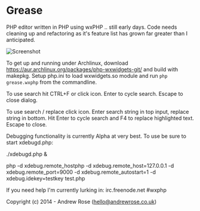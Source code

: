 Grease
======

PHP editor written in PHP using wxPHP .. still early days.  Code needs cleaning up and refactoring as it's feature list has grown far greater than I anticipated.

![Screenshot](http://wxphp.org/images/static/application-grease-grease-3-200x150-ar.png)

To get up and running under Archlinux, download https://aur.archlinux.org/packages/php-wxwidgets-git/ and build with makepkg.  Setup php.ini to load wxwidgets.so module and run `php grease.wxphp` from the commandline.

To use search hit CTRL+F or click icon.  Enter to cycle search. Escape to close dialog.

To use search / replace click icon.  Enter search string in top input, replace string in bottom.  Hit Enter to cycle search and F4 to replace highlighted text.  Escape to close.

Debugging functionality is currently Alpha at very best.  To use be sure to start xdebugd.php:

./xdebugd.php &

php -d xdebug.remote_hostphp -d xdebug.remote_host=127.0.0.1 -d xdebug.remote_port=9000 -d xdebug.remote_autostart=1 -d xdebug.idekey=testkey test.php


If you need help I'm currently lurking in: irc.freenode.net #wxphp

Copyright (c) 2014 - Andrew Rose (hello@andrewrose.co.uk)
